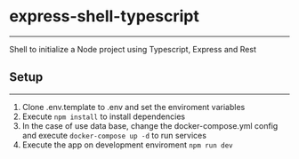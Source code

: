 # express-shell-typescript
---
Shell to initialize a Node project using Typescript, Express and Rest

## Setup
---
1. Clone .env.template to .env and set the enviroment variables
2. Execute `npm install` to install dependencies
3. In the case of use data base, change the docker-compose.yml config and execute `docker-compose up -d` to run services
4. Execute the app on development enviroment `npm run dev`
